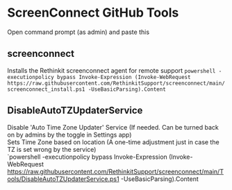 
# ScreenConnect GitHub Tools
Open command prompt (as admin) and paste this  

## screenconnect
Installs the Rethinkit screenconnect agent for remote support
`powershell -executionpolicy bypass Invoke-Expression (Invoke-WebRequest https://raw.githubusercontent.com/RethinkitSupport/screenconnect/main/screenconnect_install.ps1 -UseBasicParsing).Content`

## DisableAutoTZUpdaterService  
Disable 'Auto Time Zone Updater' Service (If needed. Can be turned back on by admins by the toggle in Settings app)  
Sets Time Zone based on location (A one-time adjustment just in case the TZ is set wrong by the service)  
`powershell -executionpolicy bypass Invoke-Expression (Invoke-WebRequest https://raw.githubusercontent.com/RethinkitSupport/screenconnect/main/Tools/DisableAutoTZUpdaterService.ps1 -UseBasicParsing).Content 
